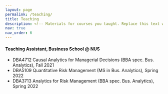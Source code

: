 ```yaml
---
layout: page
permalink: /teaching/
title: Teaching
description: <!-- Materials for courses you taught. Replace this text with your description. -->
nav: true
nav_order: 6
---
```


#### Teaching Assistant, Business School @ NUS  

- DBA4712 Causal Analytics for Managerial Decisions (BBA spec. Bus. Analytics), Fall 2021
- DBA5109 Quantitative Risk Management (MS in Bus. Analytics), Spring 2022
- DBA3713 Analytics for Risk Management (BBA spec. Bus. Analytics), Spring 2022
